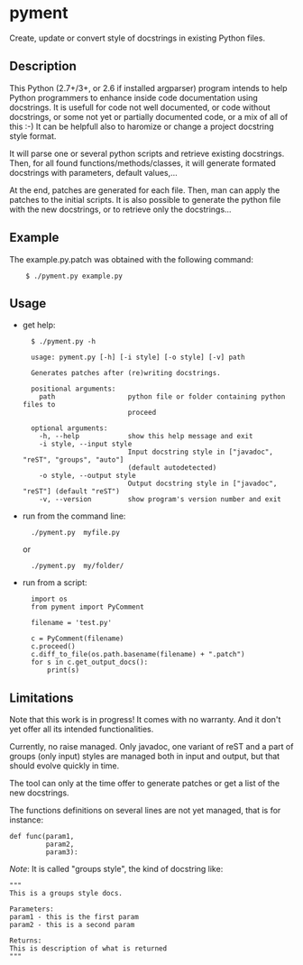 pyment
======

Create, update or convert style of docstrings in existing Python files.

Description
-----------

This Python (2.7+/3+, or 2.6 if installed argparser) program intends to help Python programmers to enhance inside code documentation using docstrings. 
It is usefull for code not well documented, or code without docstrings, or some not yet or partially documented code, or a mix of all of this :-)
It can be helpfull also to haromize or change a project docstring style format.

It will parse one or several python scripts and retrieve existing docstrings.
Then, for all found functions/methods/classes, it will generate formated docstrings with parameters, default values,...

At the end, patches are generated for each file. Then, man can apply the patches to the initial scripts.
It is also possible to generate the python file with the new docstrings, or to retrieve only the docstrings...


Example
-------
The example.py.patch was obtained with the following command:

        $ ./pyment.py example.py

Usage
-----
- get help:

        $ ./pyment.py -h

        usage: pyment.py [-h] [-i style] [-o style] [-v] path
        
        Generates patches after (re)writing docstrings.

        positional arguments:
          path                  python file or folder containing python files to
                                proceed
        
        optional arguments:
          -h, --help            show this help message and exit
          -i style, --input style
                                Input docstring style in ["javadoc", "reST", "groups", "auto"]
                                (default autodetected)
          -o style, --output style
                                Output docstring style in ["javadoc", "reST"] (default "reST")
          -v, --version         show program's version number and exit
        
- run from the command line:

        ./pyment.py  myfile.py

    or

        ./pyment.py  my/folder/

- run from a script:

        import os
        from pyment import PyComment
        
        filename = 'test.py'
        
        c = PyComment(filename)
        c.proceed()
        c.diff_to_file(os.path.basename(filename) + ".patch")
        for s in c.get_output_docs():
            print(s)


Limitations
-----------
Note that this work is in progress! It comes with no warranty. And it don't yet offer all its intended functionalities.

Currently, no raise managed. Only javadoc, one variant of reST and a part of groups (only input) styles are managed both in input and output, but that should evolve quickly in time. 

The tool can only at the time offer to generate patches or get a list of the new docstrings.

The functions definitions on several lines are not yet managed, that is for instance:

    def func(param1,
             param2,
             param3):

*Note*:
It is called "groups style", the kind of docstring like:

    """
    This is a groups style docs.

    Parameters:
	param1 - this is the first param
	param2 - this is a second param

    Returns:
	This is description of what is returned
    """
